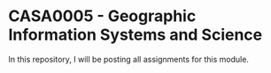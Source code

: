 # CASA0005 - Geographic Information Systems and Science

In this repository, I will be posting all assignments for this module.
